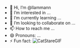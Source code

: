 - 👋 Hi, I’m @llammann
- 👀 I’m interested in ...
- 🌱 I’m currently learning ...
- 💞️ I’m looking to collaborate on ...
- 📫 How to reach me ...
- 😄 Pronouns: ...
- ⚡ Fun fact: ![CatStareGIF](https://github.com/user-attachments/assets/0336ff14-5614-410f-b9e2-1aee768fddd5)



<!---
llammann/llammann is a ✨ special ✨ repository because its `README.md` (this file) appears on your GitHub profile.
You can click the Preview link to take a look at your changes.
--->
